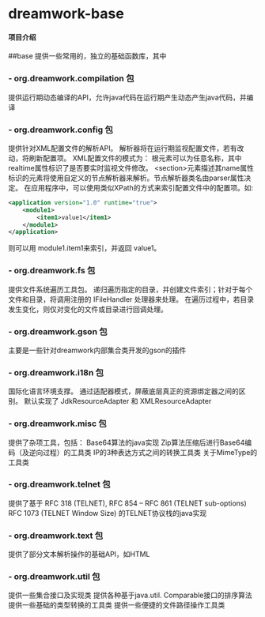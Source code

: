 # dreamwork-base

#### 项目介绍
##base
提供一些常用的，独立的基础函数库，其中

### - org.dreamwork.compilation 包
提供运行期动态编译的API，允许java代码在运行期产生动态产生java代码，并编译

### - org.dreamwork.config 包
提供针对XML配置文件的解析API。
解析器将在运行期监视配置文件，若有改动，将刷新配置项。
XML配置文件的模式为：
根元素可以为任意名称，其中realtime属性标识了是否要实时监视文件修改。
&lt;section&gt;元素描述其name属性标识的元素将使用自定义的节点解析器来解析。节点解析器类名由parser属性决定。
在应用程序中，可以使用类似XPath的方式来索引配置文件中的配置项。如: 

```xml
<application version="1.0" runtime="true">
    <module1>
        <item1>value1</item1>
    </module1>
</application>
```

则可以用 module1.item1来索引，并返回 value1。

### - org.dreamwork.fs 包
提供文件系统遍历工具包。
递归遍历指定的目录，并创建文件索引；针对于每个文件和目录，将调用注册的 IFileHandler 处理器来处理。
在遍历过程中，若目录发生变化，则仅对变化的文件或目录进行回调处理。

### - org.dreamwork.gson 包
主要是一些针对dreamwork内部集合类开发的gson的插件

### - org.dreamwork.i18n 包
国际化语言环境支撑。
通过适配器模式，屏蔽底层真正的资源绑定器之间的区别。
默认实现了 JdkResourceAdapter 和 XMLResourceAdapter

### - org.dreamwork.misc 包
提供了杂项工具，包括：
Base64算法的java实现
Zip算法压缩后进行Base64编码（及逆向过程）的工具类
IP的3种表达方式之间的转换工具类
关于MimeType的工具类

### - org.dreamwork.telnet 包
提供了基于
RFC 318 (TELNET), 
RFC 854 – RFC 861 (TELNET sub-options)
RFC 1073 (TELNET Window Size)
的TELNET协议栈的java实现

### - org.dreamwork.text 包
提供了部分文本解析操作的基础API，如HTML

### - org.dreamwork.util 包
提供一些集合接口及实现类
提供各种基于java.util. Comparable接口的排序算法
提供一些基础的类型转换的工具类
提供一些便捷的文件路径操作工具类